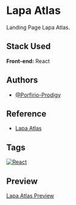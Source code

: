 
# Lapa Atlas

Landing Page Lapa Atlas.


## Stack Used

**Front-end:** React



## Authors

- [@Porfirio-Prodigy](https://github.com/Porfirio-Prodigy)


## Reference

 - [Lapa Atlas](https://www.lapa.ninja/lab/atlas/#)


## Tags

[![React](https://img.shields.io/badge/React-20232A?style=for-the-badge&logo=react&logoColor=61DAFB)](https://react.dev/)

## Preview

[Lapa Atlas Preview](https://6517000f2d19700d417fa328--heartfelt-bunny-c3187a.netlify.app/)
